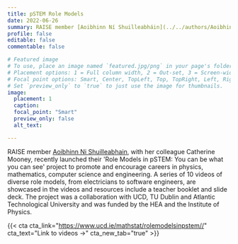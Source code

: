 ```yaml
---
title: pSTEM Role Models
date: 2022-06-26
summary: RAISE member [Aoibhinn Ní Shuilleabháin](../../authors/Aoibhinn/_index.md) was recently involved in the production of a series of outreach videos showcasing female role models in STEM, aiming to encourage female uptake in STEM education 
profile: false
editable: false
commentable: false

# Featured image
# To use, place an image named `featured.jpg/png` in your page's folder.
# Placement options: 1 = Full column width, 2 = Out-set, 3 = Screen-width
# Focal point options: Smart, Center, TopLeft, Top, TopRight, Left, Right, BottomLeft, Bottom, BottomRight
# Set `preview_only` to `true` to just use the image for thumbnails.
image:
  placement: 1
  caption: 
  focal_point: "Smart"
  preview_only: false
  alt_text:

---
```

RAISE member [Aoibhinn Ni Shuilleabhain](https://www.raise-stem.ie/author/aoibhinn-ni-shuilleabhain/), with her colleague Catherine Mooney, recently launched their 'Role Models in pSTEM: You can be what you can see' project to promote and encourage careers in physics, mathematics, computer science and engineering. A series of 10 videos of diverse role models, from electricians to software engineers, are showcased in the videos and resources include a teacher booklet and slide deck. The project was a collaboration with UCD, TU Dublin and Atlantic Technological University and was funded by the HEA and the Institute of Physics. 

{{< cta cta_link="https://www.ucd.ie/mathstat/rolemodelsinpstem//" cta_text="Link to videos →" cta_new_tab="true" >}}